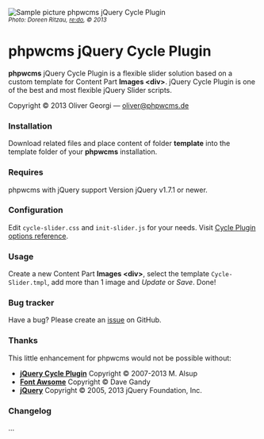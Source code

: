![Sample picture phpwcms jQuery Cycle Plugin](https://raw.github.com/slackero/phpwcms-extended/master/phpwcms-cycle-slider/phpwcms-Cycle-Plugin.jpg)  
<small>*Photo: Doreen Ritzau, [re:do](http://www.re-do.de/), © 2013*</small>

phpwcms jQuery Cycle Plugin
===========================

**phpwcms** jQuery Cycle Plugin is a flexible slider solution based on a custom template for Content Part **Images \<div\>**. jQuery Cycle Plugin is one of the best and most flexible jQuery Slider scripts.

Copyright © 2013 Oliver Georgi — oliver@phpwcms.de


### Installation

Download related files and place content of folder **template** into the template folder of your **phpwcms** installation.


### Requires

phpwcms with jQuery support Version jQuery v1.7.1 or newer.


### Configuration

Edit `cycle-slider.css` and `init-slider.js` for your needs. Visit [Cycle Plugin options reference](http://jquery.malsup.com/cycle/options.html).


### Usage

Create a new Content Part **Images \<div\>**, select the template `Cycle-Slider.tmpl`, add more than 1 image and *Update* or *Save*. Done!


### Bug tracker

Have a bug? Please create an [issue](https://github.com/slackero/phpwcms-extended/issues) on GitHub.


### Thanks

This little enhancement for phpwcms would not be possible without:

- **[jQuery Cycle Plugin](http://jquery.malsup.com/cycle/)** Copyright © 2007-2013 M. Alsup
- **[Font Awsome](http://fortawesome.github.io/Font-Awesome/)** Copyright © Dave Gandy
- **[jQuery](http://jquery.org/)** Copyright © 2005, 2013 jQuery Foundation, Inc.


### Changelog

…